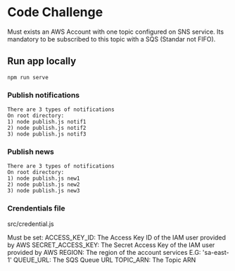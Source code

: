 # Code Challenge

Must exists an AWS Account with one topic configured on SNS service. Its mandatory to be subscribed to this topic with a SQS (Standar not FIFO).

## Run app locally
```
npm run serve
```

### Publish notifications
```
There are 3 types of notifications
On root directory:
1) node publish.js notif1
2) node publish.js notif2
3) node publish.js notif3
```

### Publish news
```
There are 3 types of notifications
On root directory:
1) node publish.js new1
2) node publish.js new2
3) node publish.js new3
```

### Crendentials file
src/credential.js

Must be set:
ACCESS_KEY_ID: The Access Key ID of the IAM user provided by AWS
SECRET_ACCESS_KEY: The Secret Access Key of the IAM user provided by AWS
REGION: The region of the account services E.G: 'sa-east-1'
QUEUE_URL: The SQS Queue URL
TOPIC_ARN: The Topic ARN

